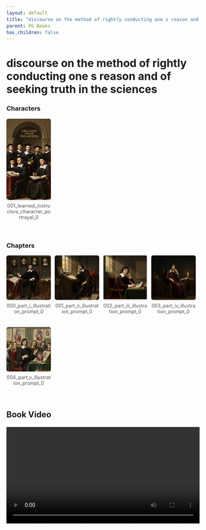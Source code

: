 ```yaml
---
layout: default
title: "discourse on the method of rightly conducting one s reason and of seeking truth in the sciences"
parent: PG Books
has_children: false
---
```



<style>
.image-gallery {
  display: flex;
  flex-wrap: wrap;
  justify-content: space-between;
  margin-bottom: 20px;
}

.image-row {
  display: flex;
  justify-content: flex-start;
  width: 100%;
  margin-bottom: 20px;
}

.image-item {
  width: 23%;
  margin-right: 2%;
  text-align: center;
}

.image-item:last-child {
  margin-right: 0;
}

.image-item img {
  width: 100%;
  height: auto;
  object-fit: cover;
  border-radius: 5px;
  box-shadow: 0 2px 4px rgba(0,0,0,0.1);
}

.image-item p {
  margin-top: 5px;
  font-size: 0.9em;
  color: #555;
}

.video-container {
  margin: 20px 0;
}
</style>


# discourse on the method of rightly conducting one s reason and of seeking truth in the sciences

<h3>Characters</h3>
<div class="image-gallery">
<div class="image-row">
  <div class="image-item">
    <img src="../../assets/pg_books_ai_generated_photos/discourse_on_the_method_of_rightly_conducting_one_s_reason_and_of_seeking_truth_in_the_sciences/characters/001_learned_instructors_character_portrayal_0.png" alt="001_learned_instructors_character_portrayal_0">
    <p>001_learned_instructors_character_portrayal_0</p>
  </div>
</div>
</div>

<h3>Chapters</h3>
<div class="image-gallery">
<div class="image-row">
  <div class="image-item">
    <img src="../../assets/pg_books_ai_generated_photos/discourse_on_the_method_of_rightly_conducting_one_s_reason_and_of_seeking_truth_in_the_sciences/chapters/000_part_i_illustration_prompt_0.png" alt="000_part_i_illustration_prompt_0">
    <p>000_part_i_illustration_prompt_0</p>
  </div>
  <div class="image-item">
    <img src="../../assets/pg_books_ai_generated_photos/discourse_on_the_method_of_rightly_conducting_one_s_reason_and_of_seeking_truth_in_the_sciences/chapters/001_part_ii_illustration_prompt_0.png" alt="001_part_ii_illustration_prompt_0">
    <p>001_part_ii_illustration_prompt_0</p>
  </div>
  <div class="image-item">
    <img src="../../assets/pg_books_ai_generated_photos/discourse_on_the_method_of_rightly_conducting_one_s_reason_and_of_seeking_truth_in_the_sciences/chapters/002_part_iii_illustration_prompt_0.png" alt="002_part_iii_illustration_prompt_0">
    <p>002_part_iii_illustration_prompt_0</p>
  </div>
  <div class="image-item">
    <img src="../../assets/pg_books_ai_generated_photos/discourse_on_the_method_of_rightly_conducting_one_s_reason_and_of_seeking_truth_in_the_sciences/chapters/003_part_iv_illustration_prompt_0.png" alt="003_part_iv_illustration_prompt_0">
    <p>003_part_iv_illustration_prompt_0</p>
  </div>
</div>
<div class="image-row">
  <div class="image-item">
    <img src="../../assets/pg_books_ai_generated_photos/discourse_on_the_method_of_rightly_conducting_one_s_reason_and_of_seeking_truth_in_the_sciences/chapters/004_part_v_illustration_prompt_0.png" alt="004_part_v_illustration_prompt_0">
    <p>004_part_v_illustration_prompt_0</p>
  </div>
</div>
</div>

<h2>Book Video</h2>
<div class="video-container">
  <video controls width="100%">
    <source src="../../assets/pg_books_ai_generated_videos/discourse_on_the_method_of_rightly_conducting_one_s_reason_and_of_seeking_truth_in_the_sciences.mp4" type="video/mp4">
    Your browser does not support the video tag.
  </video>
</div>

